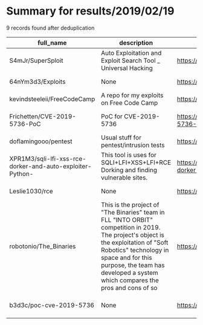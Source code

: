 
# Summary for results/2019/02/19
    
9 records found after deduplication

| full_name | description | html_url | matched_list | matched_count | pushed_at | size | stargazers_count | language | forks_count | vul_ids |
|-----------------------------------------------------------|------------------------------------------------------------------------------------------------------------------------------------------------------------------------------------------------------------------------------------------------------------------|------------------------------------------------------------------------------|-----------------------|-----------------|---------------------------|--------|--------------------|------------|---------------|-------------------|
| S4mJr/SuperSploit | Auto Exploitation and Exploit Search Tool _ Universal Hacking | https://github.com/S4mJr/SuperSploit | ['exploit', 'sploit'] | 2 | 2019-02-19 21:36:09+00:00 | 42 | 2 | Python | 2 | [] |
| 64nYm3d3/Exploits | None | https://github.com/64nYm3d3/Exploits | ['exploit'] | 1 | 2019-02-19 15:03:57+00:00 | 31 | 0 | Python | 0 | [] |
| kevindsteeleii/FreeCodeCamp | A repo for my exploits on Free Code Camp | https://github.com/kevindsteeleii/FreeCodeCamp | ['exploit'] | 1 | 2019-02-19 11:41:01+00:00 | 44 | 0 | JavaScript | 0 | [] |
| Frichetten/CVE-2019-5736-PoC | PoC for CVE-2019-5736 | https://github.com/Frichetten/CVE-2019-5736-PoC | ['cve poc', 'cve-2'] | 2 | 2019-02-19 11:45:13+00:00 | 1751 | 529 | Go | 145 | ['CVE-2019-5736'] |
| doflamingooo/pentest | Usual stuff for pentest/intrusion tests | https://github.com/doflamingooo/pentest | ['exploit'] | 1 | 2019-02-19 10:43:05+00:00 | 4 | 0 | | 0 | [] |
| XPR1M3/sqli-lfi-xss-rce-dorker-and-auto-exploiter-Python- | This tool is uses for SQLI+LFI+XSS+LFI+RCE Dorking and finding vulnerable sites. | https://github.com/XPR1M3/sqli-lfi-xss-rce-dorker-and-auto-exploiter-Python- | ['exploit', 'rce'] | 2 | 2019-02-19 05:25:25+00:00 | 43 | 17 | Python | 19 | [] |
| Leslie1030/rce | None | https://github.com/Leslie1030/rce | ['rce'] | 1 | 2019-02-19 06:22:15+00:00 | 0 | 0 | | 0 | [] |
| robotonio/The_Binaries | This is the project of "The Binaries" team in FLL "INTO ORBIT" competition in 2019. The project's object is the exploitation of "Soft Robotics" technology in space and for this purpose, the team has developed a system which compares the pros and cons of so | https://github.com/robotonio/The_Binaries | ['exploit'] | 1 | 2019-02-19 13:19:48+00:00 | 4348 | 0 | C++ | 0 | [] |
| b3d3c/poc-cve-2019-5736 | None | https://github.com/b3d3c/poc-cve-2019-5736 | ['cve poc', 'cve-2'] | 2 | 2019-02-19 15:37:34+00:00 | 0 | 1 | Shell | 0 | ['CVE-2019-5736'] |
